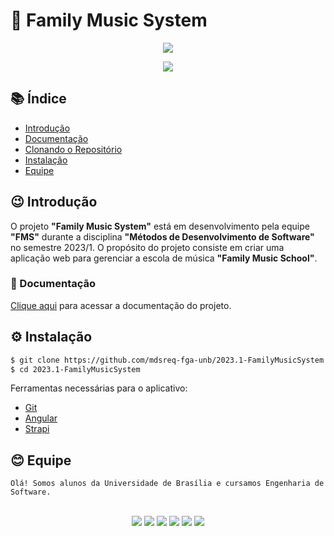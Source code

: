 
# 🎷 Family Music System

<p align="center">
<img src="http://img.shields.io/static/v1?label=STATUS&message=PROCESSING&color=GREEN&style=for-the-badge"/>
</p>

<p align="center">
<a href="https://www.instagram.com/familymusicschool_/"><img src="https://user-images.githubusercontent.com/89596623/232328185-d51192a0-07d7-459e-81bf-2274c5fe4d26.png"><a>
</p>

## 📚 Índice 

* [Introdução](#Introdução)
* [Documentação](#Documentação)
* [Clonando o Repositório](#Clonando-o-repositório)
* [Instalação](#Instalação)
* [Equipe](#Equipe)

## 😉 Introdução

O projeto **"Family Music System"** está em desenvolvimento pela equipe **"FMS"** durante a disciplina **"Métodos de Desenvolvimento de Software"** no semestre 2023/1. O propósito do projeto consiste em criar uma aplicação web para gerenciar a escola de música **"Family Music School"**. 


### 🤝 Documentação

[Clique aqui](https://mdsreq-fga-unb.github.io/2023.1-FamilyMusicSystem/) para acessar a documentação do projeto. 


## ⚙️ Instalação
```bash
$ git clone https://github.com/mdsreq-fga-unb/2023.1-FamilyMusicSystem.git
$ cd 2023.1-FamilyMusicSystem
```

Ferramentas necessárias para o aplicativo:

* [Git](https://git-scm.com/)
* [Angular](https://angular.io/)
* [Strapi](https://strapi.io/)


## 😊 Equipe

`Olá! Somos alunos da Universidade de Brasília e cursamos Engenharia de Software.`
   
<p align="center">
   <br>
<a href="https://github.com/davirany"><img src="https://user-images.githubusercontent.com/89596623/232325365-f51e4b38-d22e-4f74-ab3f-a39b55a71721.png"/><a> <a href="https://github.com/guinuto"><img src="https://user-images.githubusercontent.com/89596623/232325368-feb63fbe-fe9f-4e8a-aa7f-1666a4a7e407.png"/><a> <a href="https://github.com/lordiin"><img src="https://user-images.githubusercontent.com/89596623/232325382-09f5ce01-2580-462d-ab33-88ed6863ddc0.png"/><a> <a href="https://github.com/luanduartee"><img src="https://user-images.githubusercontent.com/89596623/232325387-e9d71652-536c-46ea-99ef-26182b0af2d0.png"/><a>   <a href="https://github.com/luanasoares0901"><img src="https://user-images.githubusercontent.com/89596623/232325390-1e27cef3-f27c-49dd-9b05-f61952f2c506.png"/><a>   <a href="https://github.com/maykonjuso"><img src="https://user-images.githubusercontent.com/89596623/232325392-79161aa9-10dd-4be2-9623-e7cd645b6455.png"/><a>

</p>
   



